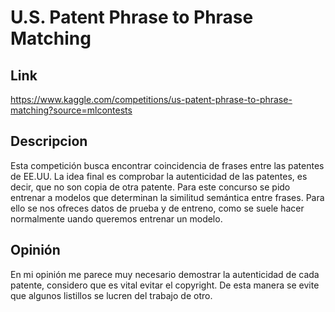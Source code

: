 # U.S. Patent Phrase to Phrase Matching

## Link

https://www.kaggle.com/competitions/us-patent-phrase-to-phrase-matching?source=mlcontests

## Descripcion

Esta competición busca encontrar coincidencia de frases entre las patentes de EE.UU.
La idea final es comprobar la autenticidad de las patentes, es decir, que no son copia de otra patente.
Para este concurso se pido entrenar a modelos que determinan la similitud semántica entre frases.
Para ello se nos ofreces datos de prueba y de entreno, como se suele hacer normalmente uando queremos entrenar un modelo.

## Opinión

En mi opinión me parece muy necesario demostrar la autenticidad de cada patente, considero que es vital evitar el copyright.
De esta manera se evite que algunos listillos se lucren del trabajo de otro.

